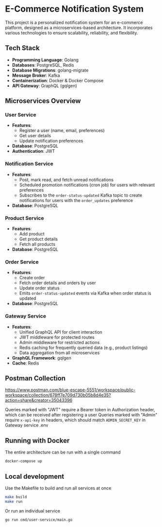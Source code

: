 # E-Commerce Notification System

This project is a personalized notification system for an e-commerce platform, designed as a microservices-based architecture. It incorporates various technologies to ensure scalability, reliability, and flexibility.

## Tech Stack

- **Programming Language**: Golang
- **Databases**: PostgreSQL, Redis
- **Database Migrations**: golang-migrate
- **Message Broker**: Kafka
- **Containerization**: Docker & Docker Compose
- **API Gateway**: GraphQL (gqlgen)

## Microservices Overview

### User Service

- **Features**:
    - Register a user (name, email, preferences)
    - Get user details
    - Update notification preferences
- **Database**: PostgreSQL
- **Authentication**: JWT

### Notification Service

- **Features**:
    - Post, mark read, and fetch unread notifications
    - Scheduled promotion notifications (cron job) for users with relevant preferences
    - Subscribes to the `order-status-updated` Kafka topic to create notifications for users with the `order_updates` preference
- **Database**: PostgreSQL

### Product Service

- **Features**:
    - Add product
    - Get product details
    - Fetch all products
- **Database**: PostgreSQL

### Order Service

- **Features**:
    - Create order
    - Fetch order details and orders by user
    - Update order status
    - Emits `order-status-updated` events via Kafka when order status is updated
- **Database**: PostgreSQL

### Gateway Service

- **Features**:
    - Unified GraphQL API for client interaction
    - JWT middleware for protected routes
    - Admin middleware for restricted actions
    - Redis caching for frequently queried data (e.g., product listings)
    - Data aggregation from all microservices
- **GraphQL Framework**: gqlgen
- **Cache**: Redis

## Postman Collection

https://www.postman.com/blue-escape-5551/workspace/public-workspace/collection/678ff7e709d730b05b8d4e35?action=share&creator=35043396

Queries marked with "JWT" require a Bearer token in Authorization header, which can be received after registering a user
Queries marked with "Admin" require `x-api-key` in headers, which should match `ADMIN_SECRET_KEY` in Gateway service .env

## Running with Docker

The entire architecture can be run with a single command

```sh
docker-compose up
```

## Local development

Use the Makefile to build and run all services at once

```sh
make build
make run
```

Or run an individual service

```sh
go run cmd/user-service/main.go
```
